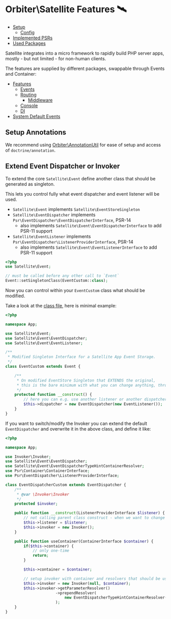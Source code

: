 # Orbiter\Satellite Features 🛰️

- [Setup](../README.md#setup)
    - [Config](../README.md#config)
- [Implemented PSRs](../README.md#psrs)
- [Used Packages](../README.md#used-packages)

Satellite integrates into a micro framework to rapidly build PHP server apps, mostly - but not limited - for non-human clients.

The features are supplied by different packages, swappable through Events and Container:

- [Features](README.md)
    - [Events](feature-events.md)
    - [Routing](feature-routing.md)
        - [Middleware](feature-middleware.md)
    - [Console](feature-console.md)
    - [DI](feature-di.md)
- [System Default Events](satellite-events.md)

## Setup Annotations

We recommend using [Orbiter\AnnotationUtil](https://github.com/bemit/orbiter-annotations-util) for ease of setup and access of `doctrine/annotation`.

## Extend Event Dispatcher or Invoker

To extend the core `Satellite\Event` define another class that should be generated as singleton.

This lets you control fully what event dispatcher and event listener will be used.

- `Satellite\Event` implements `Satellite\EventStoreSingleton`
- `Satellite\EventDispatcher` implements `Psr\EventDispatcher\EventDispatcherInterface`, PSR-14
    - also implements `Satellite\Event\EventDispatcherInterface` to add PSR-11 support
- `Satellite\EventListener` implements `Psr\EventDispatcher\ListenerProviderInterface`, PSR-14
    - also implements `Satellite\Event\EventListenerInterface` to add PSR-11 support

```php
<?php
use Satellite\Event;

// must be called before any other call to `Event`
Event::setSingletonClass(EventCustom::class);
```

Now you can control within your `EventCustom` class what should be modified.
 
Take a look at the [class file](https://github.com/bemit/satellite/blob/master/src/Event.php), here is minimal example:

```php
<?php

namespace App;

use Satellite\Event;
use Satellite\Event\EventDispatcher;
use Satellite\Event\EventListener;

/**
 * Modified Singleton Interface for a Satellite App Event Storage.
 */
class EventCustom extends Event {

    /**
     * On modified EventStore Singleton that EXTENDS the original,
     * this is the bare minimum with what you can change anything, through switching the classes.
     */
    protected function __construct() {
        // here you can e.g. use another listener or another dispatcher at all
        $this->dispatcher = new EventDispatcher(new EventListener());
    }
}
```

If you want to switch/modify the Invoker you can extend the default `EventDispatcher` and overwrite it in the above class, and define it like:

```php
<?php

namespace App;

use Invoker\Invoker;
use Satellite\Event\EventDispatcher;
use Satellite\Event\EventDispatcherTypeHintContainerResolver;
use Psr\Container\ContainerInterface;
use Psr\EventDispatcher\ListenerProviderInterface;

class EventDispatcherCustom extends EventDispatcher {
    /**
     * @var \Invoker\Invoker
     */
    protected $invoker;

    public function __construct(ListenerProviderInterface $listener) {
        // not calling parent class construct - when we want to change the invoker class at all
        $this->listener = $listener;
        $this->invoker = new Invoker();
    }

    public function useContainer(ContainerInterface $container) {
        if($this->container) {
            // only one-time
            return;
        }

        $this->container = $container;

        // setup invoker with container and resolvers that should be used
        $this->invoker = new Invoker(null, $container);
        $this->invoker->getParameterResolver()
                      ->prependResolver(
                          new EventDispatcherTypeHintContainerResolver($container)
                      );
    }
}
``` 

